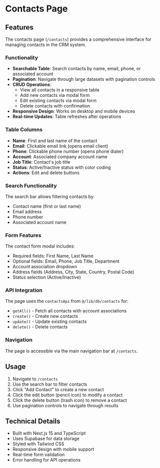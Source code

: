 # Contacts Page

## Features

The contacts page (`/contacts`) provides a comprehensive interface for managing contacts in the CRM system.

### Functionality

- **Searchable Table**: Search contacts by name, email, phone, or associated account
- **Pagination**: Navigate through large datasets with pagination controls
- **CRUD Operations**: 
  - View all contacts in a responsive table
  - Add new contacts via modal form
  - Edit existing contacts via modal form
  - Delete contacts with confirmation
- **Responsive Design**: Works on desktop and mobile devices
- **Real-time Updates**: Table refreshes after operations

### Table Columns

- **Name**: First and last name of the contact
- **Email**: Clickable email link (opens email client)
- **Phone**: Clickable phone number (opens phone dialer)
- **Account**: Associated company account name
- **Job Title**: Contact's job title
- **Status**: Active/Inactive status with color coding
- **Actions**: Edit and delete buttons

### Search Functionality

The search bar allows filtering contacts by:
- Contact name (first or last name)
- Email address
- Phone number
- Associated account name

### Form Features

The contact form modal includes:
- Required fields: First Name, Last Name
- Optional fields: Email, Phone, Job Title, Department
- Account association dropdown
- Address fields (Address, City, State, Country, Postal Code)
- Status selection (Active/Inactive)

### API Integration

The page uses the `contactsApi` from `@/lib/db/contacts` for:
- `getAll()` - Fetch all contacts with account associations
- `create()` - Create new contacts
- `update()` - Update existing contacts
- `delete()` - Delete contacts

### Navigation

The page is accessible via the main navigation bar at `/contacts`.

## Usage

1. Navigate to `/contacts`
2. Use the search bar to filter contacts
3. Click "Add Contact" to create a new contact
4. Click the edit button (pencil icon) to modify a contact
5. Click the delete button (trash icon) to remove a contact
6. Use pagination controls to navigate through results

## Technical Details

- Built with Next.js 15 and TypeScript
- Uses Supabase for data storage
- Styled with Tailwind CSS
- Responsive design with mobile support
- Real-time form validation
- Error handling for API operations
